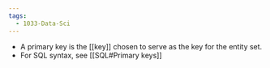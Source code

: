 ```yaml
---
tags:
  - 1033-Data-Sci
---
```

- A primary key is the [[key]] chosen to serve as the key for the entity set.
- For SQL syntax, see [[SQL#Primary keys]]